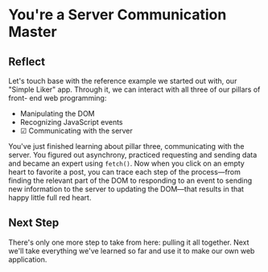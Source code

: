 # You're a Server Communication Master

## Reflect

Let's touch base with the reference example we started out with, our "Simple
Liker" app. Through it, we can interact with all three of our pillars of front-
end web programming:

- Manipulating the DOM
- Recognizing JavaScript events
- ☑ Communicating with the server

You've just finished learning about pillar three, communicating with the server.
You figured out asynchrony, practiced requesting and sending data and became an
expert using `fetch()`. Now when you click on an empty heart to favorite a post,
you can trace each step of the process—from finding the relevant part of the DOM
to responding to an event to sending new information to the server to updating
the DOM—that results in that happy little full red heart.

## Next Step

There's only one more step to take from here: pulling it all together. Next
we'll take everything we've learned so far and use it to make our own web
application.
